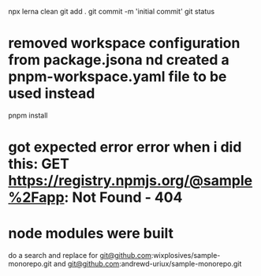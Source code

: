 npx lerna clean
git add .
git commit -m 'initial commit'
git status
# removed workspace configuration from package.jsona nd created a pnpm-workspace.yaml file to be used instead
pnpm install
# got expected error error when i did this: GET https://registry.npmjs.org/@sample%2Fapp: Not Found - 404
# node modules were built


do a search and replace for
git@github.com:wixplosives/sample-monorepo.git
and
git@github.com:andrewd-uriux/sample-monorepo.git
